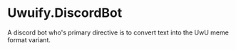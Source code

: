 # Uwuify.DiscordBot

A discord bot who's primary directive is to convert text into the UwU meme format variant.
